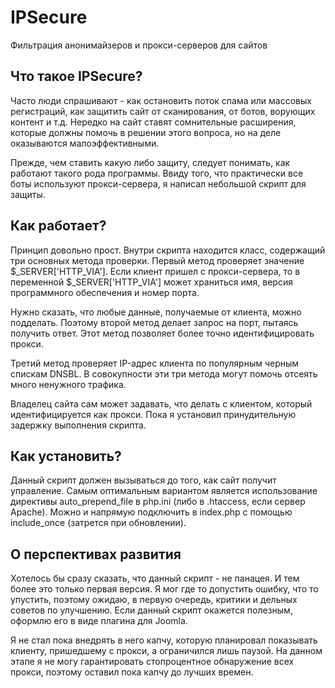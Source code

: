 # IPSecure
Фильтрация анонимайзеров и прокси-серверов для сайтов

Что такое IPSecure?
---------------------
Часто люди спрашивают - как остановить поток спама или массовых регистраций, как защитить сайт от сканирования, от ботов, ворующих контент и т.д. Нередко на сайт ставят сомнительные расширения, которые должны помочь в решении этого вопроса, но на деле оказываются малоэффективными.

Прежде, чем ставить какую либо защиту, следует понимать, как работают такого рода программы. Ввиду того, что практически все боты используют прокси-сервера, я написал небольшой скрипт для защиты.

Как работает?
---------------------
Принцип довольно прост. Внутри скрипта находится класс, содержащий три основных метода проверки. Первый метод проверяет значение $_SERVER['HTTP_VIA']. Если клиент пришел с прокси-сервера, то в переменной $_SERVER['HTTP_VIA'] может храниться имя, версия программного обеспечения и номер порта. 

Нужно сказать, что любые данные, получаемые от клиента, можно подделать. Поэтому второй метод делает запрос на порт, пытаясь получить ответ. Этот метод позволяет более точно идентифицировать прокси. 

Третий метод проверяет IP-адрес клиента по популярным черным спискам DNSBL. В совокупности эти три метода могут помочь отсеять много ненужного трафика.

Владелец сайта сам может задавать, что делать с клиентом, который идентифицируется как прокси. Пока я установил принудительную задержку выполнения скрипта.

Как установить?
---------------------
Данный скрипт должен вызываться до того, как сайт получит управление. Самым оптимальным вариантом является использование директивы auto_prepend_file в php.ini (либо в .htaccess, если сервер Apache). Можно и напрямую подключить в index.php с помощью include_once (затрется при обновлении).

О перспективах развития
---------------------
Хотелось бы сразу сказать, что данный скрипт - не панацея. И тем более это только первая версия. Я мог где то допустить ошибку, что то упустить, поэтому ожидаю, в первую очередь, критики и дельных советов по улучшению. Если данный скрипт окажется полезным, оформлю его в виде плагина для Joomla.

Я не стал пока внедрять в него капчу, которую планировал показывать клиенту, пришедшему с прокси, а ограничился лишь паузой. На данном этапе я не могу гарантировать стопроцентное обнаружение всех прокси, поэтому оставил пока капчу до лучших времен.
